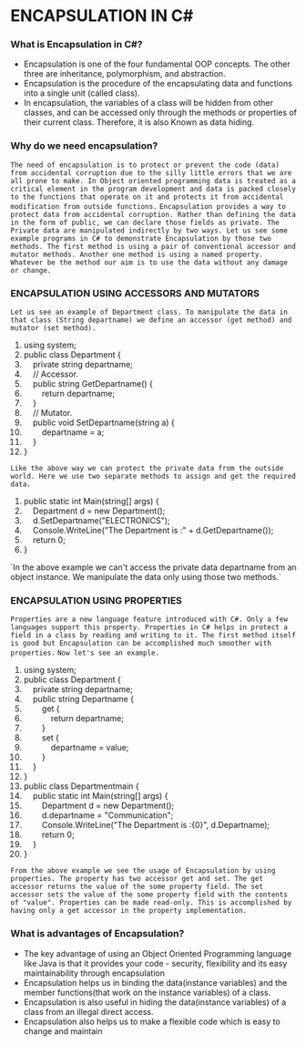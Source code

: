 # ENCAPSULATION IN C#

### What is Encapsulation in C#?
- Encapsulation is one of the four fundamental OOP concepts. The other three are inheritance, polymorphism, and abstraction.
- Encapsulation is the procedure of the encapsulating data and functions into a single unit (called class).
- In encapsulation, the variables of a class will be hidden from other classes, and can be accessed only through the methods or properties of their current class. Therefore, it is also Known as data hiding.

### Why do we need encapsulation?
`The need of encapsulation is to protect or prevent the code (data) from accidental corruption due to the silly little errors that we are all prone to make. In Object oriented programming data is treated as a critical element in the program development and data is packed closely to the functions that operate on it and protects it from accidental modification from outside functions.`
`Encapsulation provides a way to protect data from accidental corruption. Rather than defining the data in the form of public, we can declare those fields as private. The Private data are manipulated indirectly by two ways. Let us see some example programs in C# to demonstrate Encapsulation by those two methods. The first method is using a pair of conventional accessor and mutator methods. Another one method is using a named property. Whatever be the method our aim is to use the data without any damage or change.`

### ENCAPSULATION USING ACCESSORS AND MUTATORS

`Let us see an example of Department class. To manipulate the data in that class (String departname) we define an accessor (get method) and mutator (set method).`

<ol start="1" class="dp-c"> <li class="alt"><span><span>using&nbsp;system;&nbsp;&nbsp;</span></span></li> <li class=""><span><span class="keyword">public</span><span>&nbsp;</span><span class="keyword">class</span><span>&nbsp;Department&nbsp;{&nbsp;&nbsp;</span></span></li> <li class="alt"><span>&nbsp;&nbsp;&nbsp;&nbsp;<span class="keyword">private</span><span>&nbsp;string&nbsp;departname;&nbsp;&nbsp;</span></span></li> <li class=""><span>&nbsp;&nbsp;&nbsp;&nbsp;<span class="comment">//&nbsp;Accessor.</span><span>&nbsp;&nbsp;</span></span></li> <li class="alt"><span>&nbsp;&nbsp;&nbsp;&nbsp;<span class="keyword">public</span><span>&nbsp;string&nbsp;GetDepartname()&nbsp;{&nbsp;&nbsp;</span></span></li> <li class=""><span>&nbsp;&nbsp;&nbsp;&nbsp;&nbsp;&nbsp;&nbsp;&nbsp;<span class="keyword">return</span><span>&nbsp;departname;&nbsp;&nbsp;</span></span></li> <li class="alt"><span>&nbsp;&nbsp;&nbsp;&nbsp;}&nbsp;&nbsp;</span></li> <li class=""><span>&nbsp;&nbsp;&nbsp;&nbsp;<span class="comment">//&nbsp;Mutator.</span><span>&nbsp;&nbsp;</span></span></li> <li class="alt"><span>&nbsp;&nbsp;&nbsp;&nbsp;<span class="keyword">public</span><span>&nbsp;</span><span class="keyword">void</span><span>&nbsp;SetDepartname(string&nbsp;a)&nbsp;{&nbsp;&nbsp;</span></span></li> <li class=""><span>&nbsp;&nbsp;&nbsp;&nbsp;&nbsp;&nbsp;&nbsp;&nbsp;departname&nbsp;=&nbsp;a;&nbsp;&nbsp;</span></li> <li class="alt"><span>&nbsp;&nbsp;&nbsp;&nbsp;}&nbsp;&nbsp;</span></li> <li class=""><span>} &nbsp;</span></li> </ol>

`Like the above way we can protect the private data from the outside world. Here we use two separate methods to assign and get the required data.`

<ol start="1" class="dp-c"> <li class="alt"><span><span class="keyword">public</span><span>&nbsp;</span><span class="keyword">static</span><span>&nbsp;</span><span class="keyword">int</span><span>&nbsp;Main(string[]&nbsp;args)&nbsp;{&nbsp;&nbsp;</span></span></li> <li class=""><span>&nbsp;&nbsp;&nbsp;&nbsp;Department&nbsp;d&nbsp;=&nbsp;<span class="keyword">new</span><span>&nbsp;Department();&nbsp;&nbsp;</span></span></li> <li class="alt"><span>&nbsp;&nbsp;&nbsp;&nbsp;d.SetDepartname(<span class="string">"ELECTRONICS"</span><span>);&nbsp;&nbsp;</span></span></li> <li class=""><span>&nbsp;&nbsp;&nbsp;&nbsp;Console.WriteLine(<span class="string">"The&nbsp;Department&nbsp;is&nbsp;:"</span><span>&nbsp;+&nbsp;d.GetDepartname());&nbsp;&nbsp;</span></span></li> <li class="alt"><span>&nbsp;&nbsp;&nbsp;&nbsp;<span class="keyword">return</span><span>&nbsp;0;&nbsp;&nbsp;</span></span></li> <li class=""><span>}&nbsp;&nbsp;</span></li> </ol>
`In the above example we can't access the private data departname from an object instance. We manipulate the data only using those two methods.`

### ENCAPSULATION USING PROPERTIES
`Properties are a new language feature introduced with C#. Only a few languages support this property. Properties in C# helps in protect a field in a class by reading and writing to it. The first method itself is good but Encapsulation can be accomplished much smoother with properties.`
`Now let's see an example.`
<ol start="1" class="dp-c"> <li class="alt"><span><span>using&nbsp;system;&nbsp;&nbsp;</span></span></li> <li class=""><span><span class="keyword">public</span><span>&nbsp;</span><span class="keyword">class</span><span>&nbsp;Department&nbsp;{&nbsp;&nbsp;</span></span></li> <li class="alt"><span>&nbsp;&nbsp;&nbsp;&nbsp;<span class="keyword">private</span><span>&nbsp;string&nbsp;departname;&nbsp;&nbsp;</span></span></li> <li class=""><span>&nbsp;&nbsp;&nbsp;&nbsp;<span class="keyword">public</span><span>&nbsp;string&nbsp;Departname&nbsp;{&nbsp;&nbsp;</span></span></li> <li class="alt"><span>&nbsp;&nbsp;&nbsp;&nbsp;&nbsp;&nbsp;&nbsp;&nbsp;get&nbsp;{&nbsp;&nbsp;</span></li> <li class=""><span>&nbsp;&nbsp;&nbsp;&nbsp;&nbsp;&nbsp;&nbsp;&nbsp;&nbsp;&nbsp;&nbsp;&nbsp;<span class="keyword">return</span><span>&nbsp;departname;&nbsp;&nbsp;</span></span></li> <li class="alt"><span>&nbsp;&nbsp;&nbsp;&nbsp;&nbsp;&nbsp;&nbsp;&nbsp;}&nbsp;&nbsp;</span></li> <li class=""><span>&nbsp;&nbsp;&nbsp;&nbsp;&nbsp;&nbsp;&nbsp;&nbsp;set&nbsp;{&nbsp;&nbsp;</span></li> <li class="alt"><span>&nbsp;&nbsp;&nbsp;&nbsp;&nbsp;&nbsp;&nbsp;&nbsp;&nbsp;&nbsp;&nbsp;&nbsp;departname&nbsp;=&nbsp;value;&nbsp;&nbsp;</span></li> <li class=""><span>&nbsp;&nbsp;&nbsp;&nbsp;&nbsp;&nbsp;&nbsp;&nbsp;}&nbsp;&nbsp;</span></li> <li class="alt"><span>&nbsp;&nbsp;&nbsp;&nbsp;}&nbsp;&nbsp;</span></li> <li class=""><span>}&nbsp;&nbsp;</span></li> <li class="alt"><span><span class="keyword">public</span><span>&nbsp;</span><span class="keyword">class</span><span>&nbsp;Departmentmain&nbsp;{&nbsp;&nbsp;</span></span></li> <li class=""><span>&nbsp;&nbsp;&nbsp;&nbsp;<span class="keyword">public</span><span>&nbsp;</span><span class="keyword">static</span><span>&nbsp;</span><span class="keyword">int</span><span>&nbsp;Main(string[]&nbsp;args)&nbsp;{&nbsp;&nbsp;</span></span></li> <li class="alt"><span>&nbsp;&nbsp;&nbsp;&nbsp;&nbsp;&nbsp;&nbsp;&nbsp;Department&nbsp;d&nbsp;=&nbsp;<span class="keyword">new</span><span>&nbsp;Department();&nbsp;&nbsp;</span></span></li> <li class=""><span>&nbsp;&nbsp;&nbsp;&nbsp;&nbsp;&nbsp;&nbsp;&nbsp;d.departname&nbsp;=&nbsp;<span class="string">"Communication"</span><span>;&nbsp;&nbsp;</span></span></li> <li class="alt"><span>&nbsp;&nbsp;&nbsp;&nbsp;&nbsp;&nbsp;&nbsp;&nbsp;Console.WriteLine(<span class="string">"The&nbsp;Department&nbsp;is&nbsp;:{0}"</span><span>,&nbsp;d.Departname);&nbsp;&nbsp;</span></span></li> <li class=""><span>&nbsp;&nbsp;&nbsp;&nbsp;&nbsp;&nbsp;&nbsp;&nbsp;<span class="keyword">return</span><span>&nbsp;0;&nbsp;&nbsp;</span></span></li> <li class="alt"><span>&nbsp;&nbsp;&nbsp;&nbsp;}&nbsp;&nbsp;</span></li> <li class=""><span>}&nbsp;&nbsp;</span></li> </ol>

`From the above example we see the usage of Encapsulation by using properties. The property has two accessor get and set. The get accessor returns the value of the some property field. The set accessor sets the value of the some property field with the contents of "value". Properties can be made read-only. This is accomplished by having only a get accessor in the property implementation.`

### What is advantages of Encapsulation?
- The key advantage of using an Object Oriented Programming language like Java is that it provides your code - security, flexibility and its easy maintainability through encapsulation
- Encapsulation helps us in binding the data(instance variables) and the member functions(that work on the instance variables) of a class.
- Encapsulation is also useful in hiding the data(instance variables) of a class from an illegal direct access.
- Encapsulation also helps us to make a flexible code which is easy to change and maintain
